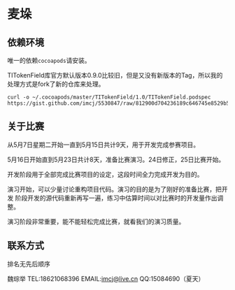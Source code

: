 # 麦垛

## 依赖环境

唯一的依赖`cocoapods`请安装。

TITokenField库官方默认版本0.9.0比较旧，但是又没有新版本的Tag，所以我的处理方式是fork了新的仓库来处理。

```shell
curl -o ~/.cocoapods/master/TITokenField/1.0/TITokenField.podspec https://gist.github.com/imcj/5530847/raw/812900d704236189c646745e8529b5096f866852/TITokenField.podspec
```

## 关于比赛

从5月7日星期二开始一直到5月15日共计9天，用于开发完成参赛项目。

5月16日开始直到5月23日共计8天，准备比赛演习。24日修正，25日比赛开始。

开发阶段用于全部完成比赛项目的设定，这段时间全力完成开发为目的。

演习开始，可以少量讨论重构项目代码。演习的目的是为了刚好的准备比赛，把开发
阶段开发的源代码重新再写一遍，练习中估算时间以对比赛时的开发量作出调整。

演习阶段非常重要，能不能轻松完成比赛，就看我们的演习质量。

## 联系方式

排名无先后顺序

魏琮举 TEL:18621068396 EMAIL:imcj@live.cn QQ:15084690（夏天）
